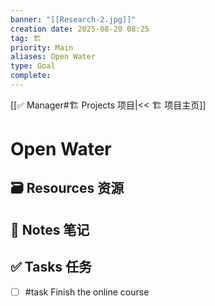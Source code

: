 ```yaml
---
banner: "[[Research-2.jpg]]"
creation date: 2025-08-20 08:25
tag: 🏗️
priority: Main
aliases: Open Water
type: Goal
complete:
---
```

[[✅ Manager#🏗️ Projects 项目|<< 🏗️ 项目主页]]
# Open Water 

## 🗃️ Resources 资源


## 📒 Notes 笔记


## ✅  Tasks 任务

- [ ] #task Finish the online course


